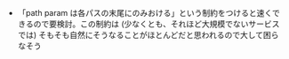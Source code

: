- 「path param は各パスの末尾にのみおける」という制約をつけると速くできるので要検討。この制約は (少なくとも、それほど大規模でないサービスでは) そもそも自然にそうなることがほとんどだと思われるので大して困らなそう